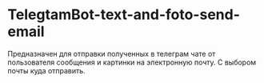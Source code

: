 # TelegtamBot-text-and-foto-send-email
Предназначен для отправки полученных в телеграм чате от пользователя сообщения и картинки на электронную почту. С выбором почты куда отправить.
